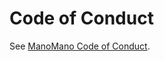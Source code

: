 # Code of Conduct

See [ManoMano Code of Conduct](https://github.com/ManoManoTech/ALaMano/blob/master/CODE_OF_CONDUCT.md).

<!-- XXX Add link to Github Pages -->

